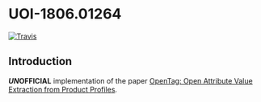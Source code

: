 # UOI-1806.01264

[![Travis](https://travis-ci.org/PoWWoP/UOI-1806.01264.svg)](https://travis-ci.org/PoWWoP/UOI-1806.01264)

## Introduction

__*UN*OFFICIAL__ implementation of the paper [OpenTag: Open Attribute Value Extraction from Product Profiles](https://arxiv.org/pdf/1806.01264.pdf).

